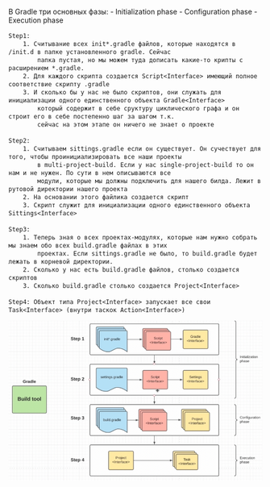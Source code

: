 В Gradle три основных фазы:
    - Initialization phase
    - Configuration phase
    - Execution phase

    Step1: 
        1. Считывание всех init*.gradle файлов, которые находятся в /init.d в папке установленного gradle. Сейчас 
            папка пустая, но мы можем туда дописать какие-то крипты с расширением *.gradle. 
        2. Для каждого скрипта создается Script<Interface> имеющий полное соответствие скрипту .gradle
        3. И сколько бы у нас не было скриптов, они служать для инициализации одного единственного объекта Gradle<Interface>
            который содержит в себе сруктуру циклического графа и он строит его в себе постепенно шаг за шагом т.к. 
            сейчас на этом этапе он ничего не знает о проекте

    Step2:
        1. Считываем sittings.gradle если он существует. Он сучествует для того, чтобы проинициализировать все наши проекты
            в multi-project-build. Если у нас single-project-build то он нам и не нужен. По сути в нем описываются все 
            модули, которые мы должны подключить для нашего билда. Лежит в рутовой директории нашего проекта
        2. На основании этого файлика создается скрипт
        3. Скрипт служит для инициализации одного единственного объекта Sittings<Interface>

    Step3: 
        1. Теперь зная о всех проектах-модулях, которые нам нужно собрать мы знаем обо всех build.gradle файлах в этих
            проектах. Если sittings.gradle не было, то build.gradle будет лежать в корневой директории.
        2. Сколько у нас есть build.gradle файлов, столько создается скриптов
        3. Сколько build.gradle столько создается Project<Interface>

    Step4: Объект типа Project<Interface> запускает все свои Task<Interface> (внутри таскок Action<Interface>)

![](images/gradleLifeCycle.png)
        